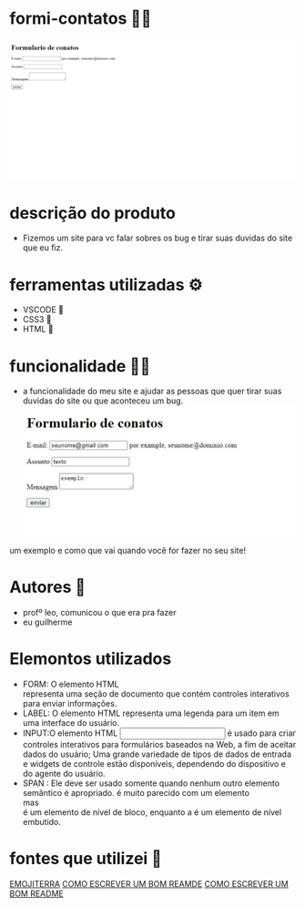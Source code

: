 # formi-contatos 🧑‍💻 
![tela de inicio](tela.jpeg)
# descrição do produto
* Fizemos um site para vc falar sobres os bug e tirar suas duvidas do site que eu fiz.  

# ferramentas utilizadas ⚙️
* VSCODE 🔗
* CSS3 🔗
* HTML 🔗

# funcionalidade 👨‍💻
* a funcionalidade do meu site e ajudar as pessoas que quer tirar suas duvidas do site ou que aconteceu um bug. 
![tela_de_inicio](print.jpeg)   

um exemplo e como que vai quando você for fazer no seu site!

# Autores 📝
* profº leo, comunicou o que era pra fazer
* eu guilherme

# Elemontos utilizados 
* FORM: O elemento HTML <form> representa uma seção de documento que contém controles interativos para enviar informações.
* LABEL: O elemento HTML <label> representa uma legenda para um item em uma interface do usuário.
* INPUT:O elemento HTML <input> é usado para criar controles interativos para formulários baseados na Web, a fim de aceitar dados do usuário; Uma grande variedade de tipos de dados de entrada e widgets de controle estão disponíveis, dependendo do dispositivo e do agente do usuário.
* SPAN : Ele deve ser usado somente quando nenhum outro elemento semântico é apropriado. é muito parecido com um elemento <div> mas <div> é um elemento de nível de bloco, enquanto a é um elemento de nível embutido.<span><span>

# fontes que utilizei 📖
<a href ="https://emojiterra.com/memo/">EMOJITERRA</a>
<a href ="https://www.alura.com.br/artigos/escrever-bom-readme">COMO ESCREVER UM BOM REAMDE</a>
<a href ="https://developer.mozilla.org/en-US/docs/Web/HTML/Element/form">COMO ESCREVER UM BOM README</a>


